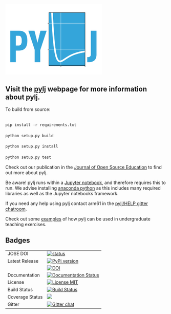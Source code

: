 <a href="http://pythoninchemistry.org/pylj"><img src="https://github.com/arm61/pylj/blob/master/logo/logo.png?raw=true" width= "60%"/></a>

## Visit the [pylj](http://pythoninchemistry.org/pylj) webpage for more information about pylj.

To build from source:

```python

pip install -r requirements.txt

python setup.py build

python setup.py install

python setup.py test

```
Check out our publication in the [Journal of Open Source Education](http://jose.theoj.org/papers/58daa1a1a564dc8e0f99ffcdae20eb1d) to find out more about pylj.

Be aware! pylj runs within a [Jupyter notebook](http://jupyter.org/), and therefore requires this to run. We advise installing [anaconda python](https://anaconda.org/) as this includes many required libraries as well as the Jupyter notebooks framework.

If you need any help using pylj contact arm61 in the [pylj/HELP gitter chatroom](https://gitter.im/pylj/HELP).

Check out some [examples](https://github.com/arm61/pylj/tree/master/examples) of how pylj can be used in undergraduate teaching exercises.

## Badges

<table>
  <tr>
    <td>JOSE DOI</td>
    <td>
      <a href="http://jose.theoj.org/papers/58daa1a1a564dc8e0f99ffcdae20eb1d">
      <img src="http://jose.theoj.org/papers/58daa1a1a564dc8e0f99ffcdae20eb1d/status.svg" alt="status" />
      </a>
    </td>
  </tr>
  <tr>
    <td>Latest Release</td>
    <td>
      <a href="https://badge.fury.io/py/pylj">
      <img src="https://badge.fury.io/py/pylj.svg" alt="PyPi version" />
      </a>
    </td>
  </tr>
  <tr>
    <td></td>
    <td>
      <a href="https://zenodo.org/badge/latestdoi/119863480">
      <img src="https://zenodo.org/badge/119863480.svg" alt="DOI" />
      </a>
    </td>
  </tr>
  <tr>
    <td>Documentation</td>
    <td>
      <a href="http://pylj.readthedocs.io/en/latest/?badge=latest">
      <img src="https://readthedocs.org/projects/pylj/badge/?version=latest" alt="Documentation Status" />
      </a>
    </td>
  </tr>
  <tr>
    <td>License</td>
    <td>
      <a href="https://opensource.org/licenses/MIT">
      <img src="https://img.shields.io/badge/License-MIT-yellow.svg" alt="License MIT" />
      </a>
    </td>
  </tr>
  <tr>
    <td>Build Status</td>
    <td>
      <a href="https://github.com/arm61/pylj/actions">
        <img src="https://github.com/arm61/pylj/actions/workflows/ci.yml/badge.svg" alt="Build Status" />
      </a>
  </tr>
  <tr>
    <td>Coverage Status</td>
    <td>
      <a href="https://codeclimate.com/github/arm61/pylj/test_coverage">
        <img src="https://api.codeclimate.com/v1/badges/770882d2010bb099b241/test_coverage" />
      </a>
    </td>
  </tr>
  <tr>
    <td>Gitter</td>
    <td>
      <a href="https://gitter.im/pylj/Lobby#">
      <img src="https://badges.gitter.im/gitterHQ/gitter.png" alt="Gitter chat" />
      </a>
    </td>
  </tr>
</table>
